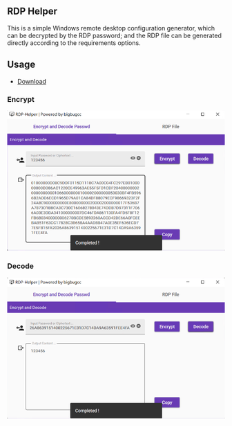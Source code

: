 ## RDP Helper
This is a simple Windows remote desktop configuration generator, which can be decrypted by the RDP password; and the RDP file can be generated directly according to the requirements options.

## Usage
- [Download](https://github.com/bigbugcc/RDP-Helper/releases)  

### Encrypt

![Encrypt](./assets/encrypt.png)

### Decode
![Encrypt](./assets/decode.png)